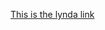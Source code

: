 [This is the lynda link](https://www.linkedin.com/learning/learning-redux/plan-a-redux-app?u=57679385)
